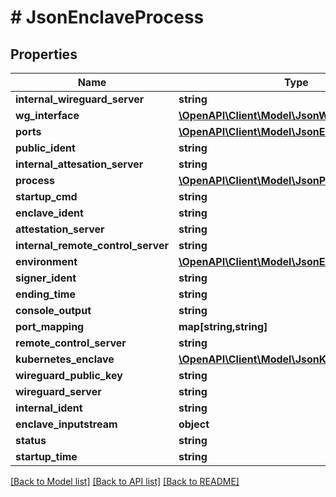 # # JsonEnclaveProcess

## Properties

Name | Type | Description | Notes
------------ | ------------- | ------------- | -------------
**internal_wireguard_server** | **string** |  | [optional]
**wg_interface** | [**\OpenAPI\Client\Model\JsonWireguardInterface**](JsonWireguardInterface.md) |  | [optional]
**ports** | [**\OpenAPI\Client\Model\JsonEnclavePort[]**](JsonEnclavePort.md) |  | [optional]
**public_ident** | **string** |  | [optional]
**internal_attesation_server** | **string** |  | [optional]
**process** | [**\OpenAPI\Client\Model\JsonProcess**](JsonProcess.md) |  | [optional]
**startup_cmd** | **string** |  | [optional]
**enclave_ident** | **string** |  | [optional]
**attestation_server** | **string** |  | [optional]
**internal_remote_control_server** | **string** |  | [optional]
**environment** | [**\OpenAPI\Client\Model\JsonEnvironment**](JsonEnvironment.md) |  | [optional]
**signer_ident** | **string** |  | [optional]
**ending_time** | **string** |  | [optional]
**console_output** | **string** |  | [optional]
**port_mapping** | **map[string,string]** |  | [optional]
**remote_control_server** | **string** |  | [optional]
**kubernetes_enclave** | [**\OpenAPI\Client\Model\JsonKubernetesEnclave**](JsonKubernetesEnclave.md) |  | [optional]
**wireguard_public_key** | **string** |  | [optional]
**wireguard_server** | **string** |  | [optional]
**internal_ident** | **string** |  | [optional]
**enclave_inputstream** | **object** |  | [optional]
**status** | **string** |  | [optional]
**startup_time** | **string** |  | [optional]

[[Back to Model list]](../../README.md#models) [[Back to API list]](../../README.md#endpoints) [[Back to README]](../../README.md)

